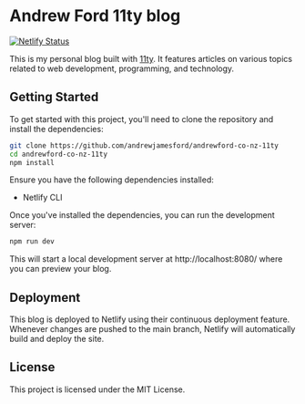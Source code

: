 # Andrew Ford 11ty blog

[![Netlify Status](https://api.netlify.com/api/v1/badges/f4b1e9ee-d1f7-4070-9fe6-f865eb782feb/deploy-status)](https://app.netlify.com/sites/andrewford-co-nz/deploys)

This is my personal blog built with [11ty](https://www.11ty.dev/). It features articles on various topics related to web development, programming, and technology.

## Getting Started

To get started with this project, you'll need to clone the repository and install the dependencies:

```bash
git clone https://github.com/andrewjamesford/andrewford-co-nz-11ty
cd andrewford-co-nz-11ty
npm install
```

Ensure you have the following dependencies installed:

- Netlify CLI

Once you've installed the dependencies, you can run the development server:

```bash
npm run dev
```

This will start a local development server at http://localhost:8080/ where you can preview your blog.

## Deployment

This blog is deployed to Netlify using their continuous deployment feature. Whenever changes are pushed to the main branch, Netlify will automatically build and deploy the site.

## License

This project is licensed under the MIT License.
